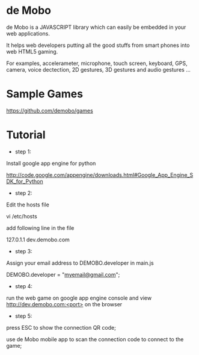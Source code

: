 # de Mobo
de Mobo is a JAVASCRIPT library which can easily be embedded in your web applications.

It helps web developers putting all the good stuffs from smart phones into web HTML5 gaming.

For examples, accelerameter, microphone, touch screen, keyboard, GPS, camera, voice dectection, 
2D gestures, 3D gestures and audio gestures ... 


# Sample Games
https://github.com/demobo/games


# Tutorial
* step 1:

Install google app engine for python

http://code.google.com/appengine/downloads.html#Google_App_Engine_SDK_for_Python


* step 2:

Edit the hosts file

vi /etc/hosts

add following line in the file

127.0.1.1 dev.demobo.com


* step 3:

Assign your email address to DEMOBO.developer in main.js

DEMOBO.developer = "myemail@gmail.com";


* step 4:

run the web game on google app engine console and view http://dev.demobo.com:<port> on the browser


* step 5:

press ESC to show the connection QR code;

use de Mobo mobile app to scan the connection code to connect to the game;
